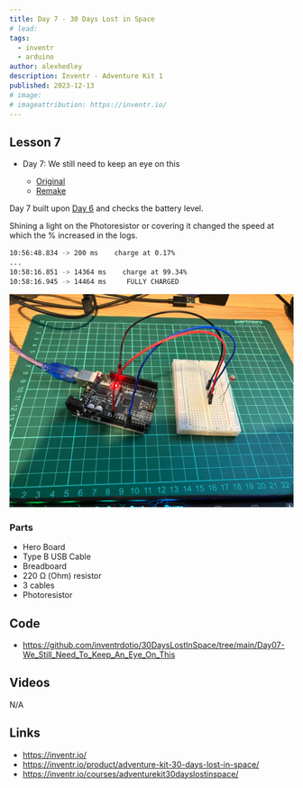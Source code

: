 ```yaml
---
title: Day 7 - 30 Days Lost in Space
# lead:
tags:
  - inventr
  - arduino
author: alexhedley
description: Inventr - Adventure Kit 1
published: 2023-12-13
# image:
# imageattribution: https://inventr.io/
---
```


<!-- # Day 7 - 30 Days Lost in Space - Inventr -->

<?# Markdown ?>
<?!^ "./../includes/posts/inventr-ak1.md" /?>
<?#/ Markdown ?>

## Lesson 7

- Day 7: We still need to keep an eye on this

  - [Original](https://inventr.io/lessons/day-7/)
  - [Remake](https://inventr.io/lessons/day-7-2/)

Day 7 built upon [Day 6](inventr-ak1-day6) and checks the battery level.

Shining a light on the Photoresistor or covering it changed the speed at which the % increased in the logs.

```bash
10:56:48.834 -> 200 ms    charge at 0.17%
...
10:58:16.851 -> 14364 ms    charge at 99.34%
10:58:16.945 -> 14464 ms     FULLY CHARGED
```

!["Day 7"](images/inventr/ak1/Day7.jpg "Day 7")

### Parts

- Hero Board
- Type B USB Cable
- Breadboard
- 220 Ω (Ohm) resistor
- 3 cables
- Photoresistor

## Code

- https://github.com/inventrdotio/30DaysLostInSpace/tree/main/Day07-We_Still_Need_To_Keep_An_Eye_On_This

## Videos

N/A

<!-- <iframe width="560" height="315" src="https://www.youtube.com/embed/" title="30 Days Lost in Space - Day 4" frameborder="0" allow="accelerometer; autoplay; clipboard-write; encrypted-media; gyroscope; picture-in-picture; web-share" allowfullscreen></iframe> -->

## Links

- https://inventr.io/
- https://inventr.io/product/adventure-kit-30-days-lost-in-space/
- https://inventr.io/courses/adventurekit30dayslostinspace/
